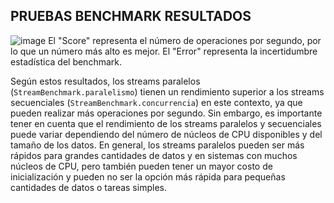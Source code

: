 ## PRUEBAS BENCHMARK RESULTADOS
![image](https://github.com/LucasCesarCanello/ucse-prog2-2023-U2-Canello/assets/130618082/79dbea32-1e29-4094-b5ff-6de29e7d4439)
El "Score" representa el número de operaciones por segundo, por lo que un número más alto es mejor. El "Error" representa la incertidumbre estadística del benchmark.

Según estos resultados, los streams paralelos (`StreamBenchmark.paralelismo`) tienen un rendimiento superior a los streams secuenciales (`StreamBenchmark.concurrencia`) en este contexto, ya que pueden realizar más operaciones por segundo.
Sin embargo, es importante tener en cuenta que el rendimiento de los streams paralelos y secuenciales puede variar dependiendo del número de núcleos de CPU disponibles y del tamaño de los datos. 
En general, los streams paralelos pueden ser más rápidos para grandes cantidades de datos y en sistemas con muchos núcleos de CPU, pero también pueden tener un mayor costo de inicialización y pueden no ser la opción más rápida para pequeñas cantidades de datos o tareas simples.
